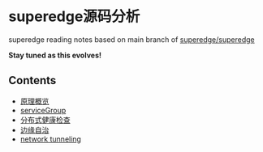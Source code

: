 superedge源码分析
===============

superedge reading notes based on main branch of [superedge/superedge](https://github.com/superedge/superedge)

**Stay tuned as this evolves!**

## Contents

* [原理概览](arch_principle.md)
* [serviceGroup](service-group.md)
* [分布式健康检查](edge-health.md)
* [边缘自治](edge-autonomy.md)
* [network tunneling](network-tunnel.md)